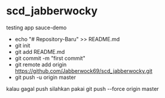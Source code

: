 # scd_jabberwocky
testing app sauce-demo 
- echo "# Repository-Baru" >> README.md
- git init
- git add README.md
- git commit -m "first commit"
- git remote add origin https://github.com/Jabberwock69/scd_jabberwocky.git
- git push -u origin master

kalau gagal push silahkan pakai git push --force origin master
